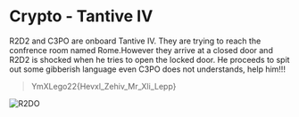 
# Crypto - Tantive IV 

R2D2 and C3PO are onboard Tantive IV. They are trying to reach the confrence room named Rome.However they arrive at a closed door and R2D2 is shocked when he tries to open the locked door. He proceeds to spit out some gibberish language 
even C3PO does not understands, help him!!!

>YmXLego22{Hevxl_Zehiv_Mr_Xli_Lepp}

![R2DO](https://media.giphy.com/media/bq6F8QYqBU7Yc/giphy.gif)
